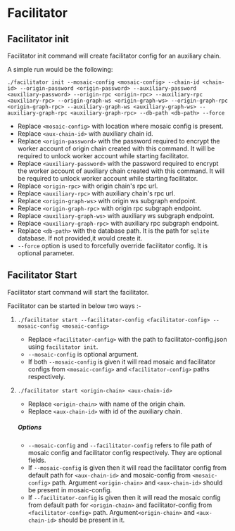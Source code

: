 # Facilitator

## Facilitator init

Facilitator init command will create facilitator config for an auxiliary chain. 

A simple run would be the following:

```
./facilitator init --mosaic-config <mosaic-config> --chain-id <chain-id> --origin-password <origin-password> --auxiliary-password <auxiliary-password> --origin-rpc <origin-rpc> --auxiliary-rpc <auxiliary-rpc> --origin-graph-ws <origin-graph-ws> --origin-graph-rpc <origin-graph-rpc> --auxiliary-graph-ws <auxiliary-graph-ws> --auxiliary-graph-rpc <auxiliary-graph-rpc> --db-path <db-path> --force
```

* Replace `<mosaic-config>` with location where mosaic config is present.
* Replace `<aux-chain-id>` with auxiliary chain id. 
* Replace `<origin-password>` with the password required to encrypt the worker account of origin chain created with this command. It will be required to unlock worker account while starting facilitator.
* Replace `<auxiliary-password>` with the password required to encrypt the worker account of auxiliary chain created with this command. It will be required to unlock worker account while starting facilitator.
* Replace `<origin-rpc>` with origin chain's rpc url.
* Replace `<auxiliary-rpc>` with auxiliary chain's rpc url.
* Replace `<origin-graph-ws>` with origin ws subgraph endpoint.
* Replace `<origin-graph-rpc>` with origin rpc subgraph endpoint.
* Replace `<auxiliary-graph-ws>` with auxiliary ws subgraph endpoint.
* Replace `<auxiliary-graph-rpc>` with auxiliary rpc subgraph endpoint.
* Replace `<db-path>` with the database path. It is the path for `sqlite` database. If not provided,it would create it.
* `--force` option is used to forcefully override facilitator config. It is optional parameter.
	
## Facilitator Start

Facilitator start command will start the facilitator. 

Facilitator can be started in below two ways :-

1. `./facilitator start --facilitator-config <facilitator-config> --mosaic-config <mosaic-config>`
    * Replace `<facilitator-config>` with the path to facilitator-config.json using `facilitator init`.   
    * `--mosaic-config` is optional argument.
    * If both `--mosaic-config` is given it will read mosaic and facilitator configs from `<mosaic-config>` and `<facilitator-config>` paths respectively. 

2. `./facilitator start <origin-chain> <aux-chain-id> `
	* Replace `<origin-chain>` with name of the origin chain.
	* Replace `<aux-chain-id>` with id of the auxiliary chain.
	
	##### Options
	* `--mosaic-config` and `--facilitator-config` refers to file path of mosaic config and facilitator config respectively. They are optional fields.
	* If `--mosaic-config` is given then it will read the facilitator config from default path for `<aux-chain-id>` and mosaic-config from `<mosaic-config>` path. Argument `<origin-chain>` and `<aux-chain-id>` should be present in mosaic-config.  
	* If `--facilitator-config` is given then it will read the mosaic config from default path for `<origin-chain>` and facilitator-config from `<facilitator-config>` path. Argument`<origin-chain>` and `<aux-chain-id>` should be present in it. 

